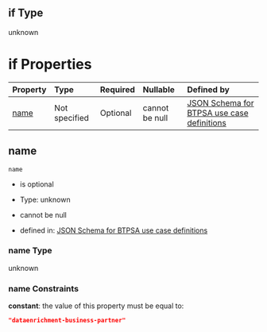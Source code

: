 ## if Type

unknown

# if Properties

| Property      | Type          | Required | Nullable       | Defined by                                                                                                                                                                                                        |
| :------------ | :------------ | :------- | :------------- | :---------------------------------------------------------------------------------------------------------------------------------------------------------------------------------------------------------------- |
| [name](#name) | Not specified | Optional | cannot be null | [JSON Schema for BTPSA use case definitions](btpsa-usecase-properties-services-items-allof-1-then-allof-31-if-properties-name.md "undefined#/properties/services/items/allOf/1/then/allOf/31/if/properties/name") |

## name



`name`

*   is optional

*   Type: unknown

*   cannot be null

*   defined in: [JSON Schema for BTPSA use case definitions](btpsa-usecase-properties-services-items-allof-1-then-allof-31-if-properties-name.md "undefined#/properties/services/items/allOf/1/then/allOf/31/if/properties/name")

### name Type

unknown

### name Constraints

**constant**: the value of this property must be equal to:

```json
"dataenrichment-business-partner"
```
